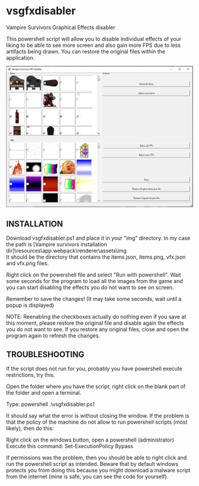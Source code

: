 # vsgfxdisabler
Vampire Survivors Graphical Effects disabler

This powershell script will allow you to disable individual effects of your liking to be able to see more screen and also gain more FPS due to less artifacts being drawn. You can restore the original files within the application.

![](/vsgfxdisabler.png)

## INSTALLATION
Download vsgfxdisabler.ps1 and place it in your "img" directory. In my case the path is [Vampire survivors installation dir]\resources\app\.webpack\renderer\assets\img\
It should be the directory that contains the items.json, items.png, vfx.json and vfx.png files.


Right click on the powershell file and select "Run with powershell". Wait some seconds for the program to load all the images from the game and you can start disabling the effects you do not want to see on screen.

Remember to save the changes! (It may take some seconds, wait until a popup is displayed)

NOTE: Reenabling the checkboxes actually do nothing even if you save at this moment, please restore the original file and disable again the effects you do not want to see.
If you restore any original files, close and open the program again to refresh the changes.

## TROUBLESHOOTING
If the script does not run for you, probably you have powershell execute restrictions, try this.

Open the folder where you have the script, right click on the blank part of the folder and open a terminal.

Type:
powershell .\vsgfxdisabler.ps1

It should say what the error is without closing the window.
If the problem is that the policy of the machine do not allow to run powershell scripts (most likely), then do this:

Right click on the windows button, open a powershell (administrator)
Execute this command:
Set-ExecutionPolicy Bypass

If permissions was the problem, then you should be able to right click and run the powershell script as intended.
Beware that by default windows protects you from doing this because you might download a malware script from the internet (mine is safe, you can see the code for yourself).
